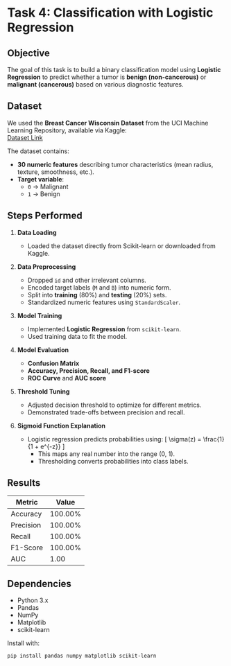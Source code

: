 # Task 4: Classification with Logistic Regression

## Objective
The goal of this task is to build a binary classification model using **Logistic Regression** to predict whether a tumor is **benign (non-cancerous)** or **malignant (cancerous)** based on various diagnostic features.

## Dataset
We used the **Breast Cancer Wisconsin Dataset** from the UCI Machine Learning Repository, available via Kaggle:  
[Dataset Link](https://www.kaggle.com/datasets/uciml/breast-cancer-wisconsin-data)

The dataset contains:
- **30 numeric features** describing tumor characteristics (mean radius, texture, smoothness, etc.).
- **Target variable**:
  - `0` → Malignant
  - `1` → Benign

## Steps Performed
1. **Data Loading**
   - Loaded the dataset directly from Scikit-learn or downloaded from Kaggle.
   
2. **Data Preprocessing**
   - Dropped `id` and other irrelevant columns.
   - Encoded target labels (`M` and `B`) into numeric form.
   - Split into **training** (80%) and **testing** (20%) sets.
   - Standardized numeric features using `StandardScaler`.

3. **Model Training**
   - Implemented **Logistic Regression** from `scikit-learn`.
   - Used training data to fit the model.

4. **Model Evaluation**
   - **Confusion Matrix**
   - **Accuracy, Precision, Recall, and F1-score**
   - **ROC Curve** and **AUC score**

5. **Threshold Tuning**
   - Adjusted decision threshold to optimize for different metrics.
   - Demonstrated trade-offs between precision and recall.
   
6. **Sigmoid Function Explanation**
   - Logistic regression predicts probabilities using:
     \[
     \sigma(z) = \frac{1}{1 + e^{-z}}
     \]
     - This maps any real number into the range (0, 1).
     - Thresholding converts probabilities into class labels.

## Results
| Metric      | Value   |
|-------------|---------|
| Accuracy    | 100.00% |
| Precision   | 100.00% |
| Recall      | 100.00% |
| F1-Score    | 100.00% |
| AUC         | 1.00    |

## Dependencies
- Python 3.x
- Pandas
- NumPy
- Matplotlib
- scikit-learn

Install with:
```bash
pip install pandas numpy matplotlib scikit-learn
